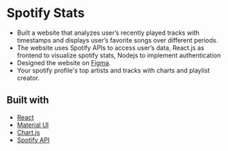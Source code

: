 # Spotify Stats

- Built a website that analyzes user’s recently played tracks with timestamps and displays user’s favorite songs over
different periods.
- The website uses Spotify APIs to access user’s data, React.js as frontend to visualize spotify stats, Nodejs to
implement authentication
- Designed the website on [Figma](https://www.figma.com/file/n5gCCILxZDxuInaeYKUS5U/Spotistats?node-id=0%3A1).
- Your spotify profile's top artists and tracks with charts and playlist creator.
  

## Built with

- [React](https://reactjs.org/)
- [Material UI](https://material-ui.com/)
- [Chart.js](https://www.chartjs.org/)
- [Spotify API](https://developer.spotify.com/documentation/web-api/)

